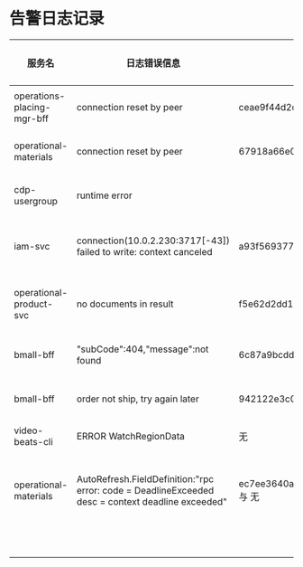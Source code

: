# 告警日志记录

| 服务名 | 日志错误信息 | traceId | 原因 | 处理方式 | 时间 |  负责人 | 状态 |
| --- | ---- | ---- | ---- | ---- | --- | ---- | ---- |
|  operations-placing-mgr-bff    |    connection reset by peer  |   ceae9f44d2c463e4fb4837e84a78d092   |    可能是由于网络不稳定导致 或 数据库负载过高中断连接  |  原因未确定，且不好定位，暂未处理    | 2024-09-25T16:32:24+08:00 | 谢伟志 | 持续跟进 |
|  operational-materials    |    connection reset by peer  |   67918a66e0643e912f912dca0a2123ee   |    可能是由于网络不稳定导致 或 数据库负载过高中断连接  |  原因未确定，且不好定位，暂未处理    | 2024-09-25T06:29:41+08:00 | 谢伟志 | 持续跟进 |
|   cdp-usergroup   |  runtime error   |      |   空指针异常    |   https://github.com/pinguo-icc/cdp-usergroup-svc/pull/61   | 2024-09-25T15:50:33+08:00 |  谢伟志 | 待发版 |
|  iam-svc    |   connection(10.0.2.230:3717[-43]) failed to write: context canceled  |    a93f5693774d6c42e6bd6be908039e24  |   上下文被取消    |   联系运维屏蔽即可（待处理）   | 2024-09-25T11:29:59.875930759+08:00 | 谢伟志 | 待联系运维处理 |
|   operational-product-svc   |  no documents in result   |   f5e62d2dd196e2979bdb3bedfc0dddaa   |   当位置不存在任何上架的计划会返回 mongo.NoDocumentErr    |   返回自定义 error https://github.com/pinguo-icc/placing-svc/pull/104/files  | 2024-09-25 11:27:33  | 谢伟志 | 发版，已处理 |
|   bmall-bff   |  "subCode\":404,\"message\":not found   |   6c87a9bcddc4731444c4692e4b7132f1   |   从bmall 获取商品失败或超时    |  bmall 有些时候获取不到商品，据古sir说应该是某些服务器上的代码还是老代码    | 2024-09-26T01:53:43 | 古忠志 | 持续跟进 |
|  bmall-bff  |  order not ship, try again later   |   942122e3c0cfb9785a8d8f93a3521837   |   检查发货，订单在指定的循环次数后未发货则会提示    |  暂不处理，会重新发货    | 2024-09-25T23:08:45 | 无 | 不处理 |
|  video-beats-cli    | ERROR WatchRegionData    |    无  |    无   |   不用处理   | 2024-09-25T01:53:43 | 王平 | 不处理 |
|  operational-materials    |  AutoRefresh.FieldDefinition:"rpc error: code = DeadlineExceeded desc = context deadline exceeded"   |  ec7ee3640a8292242993093ddf25c22e 与 无     |  刷新字段表缓存 超时    |   原因未确定，有可能是竞争锁，或者访问数据库超时，暂时打印日志跟踪一下 https://github.com/pinguo-icc/field-definitions-svc/pull/319  | 2024-09-25T04:52:37 | 谢伟志 | 需跟进 |
|      |     |      |       |      |
|      |     |      |       |      |
|      |     |      |       |      |
|      |     |      |       |      |
|      |     |      |       |      |
|      |     |      |       |      |
|      |     |      |       |      |
|      |     |      |       |      |
